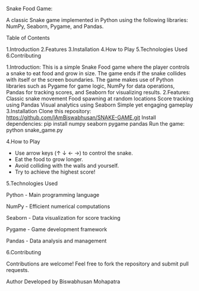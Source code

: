 Snake Food Game:

A classic Snake game implemented in Python using the following libraries: NumPy, Seaborn, Pygame, and Pandas.

Table of Contents

1.Introduction
2.Features
3.Installation
4.How to Play
5.Technologies Used
6.Contributing

1.Introduction:
        This is a simple Snake Food game where the player controls a snake to eat food and grow in size. The game ends if the snake collides with itself or the screen boundaries. The game makes use of Python libraries such as Pygame for game logic, NumPy for data operations, Pandas for tracking scores, and Seaborn for visualizing results.
2.Features:
    Classic snake movement
    Food spawning at random locations
    Score tracking using Pandas
    Visual analytics using Seaborn
    Simple yet engaging gameplay
3.Installation
  Clone this repository:
    https://github.com/IAmBiswabhusan/SNAKE-GAME.git
  Install dependencies:
    pip install numpy seaborn pygame pandas
  Run the game:
    python snake_game.py

4.How to Play
  * Use arrow keys (↑ ↓ ← →) to control the snake.
  * Eat the food to grow longer.
  * Avoid colliding with the walls and yourself.
  * Try to achieve the highest score!

5.Technologies Used

  Python - Main programming language

  NumPy - Efficient numerical computations

  Seaborn - Data visualization for score tracking

  Pygame - Game development framework

  Pandas - Data analysis and management

6.Contributing

  Contributions are welcome! Feel free to fork the repository and submit pull requests.


Author
  Developed by Biswabhusan Mohapatra
